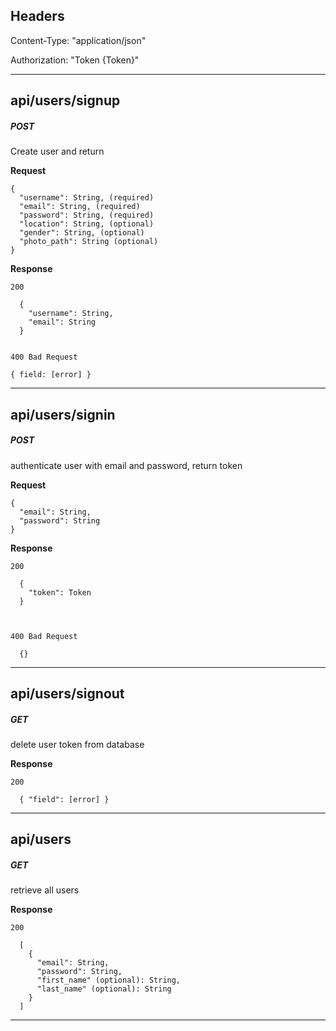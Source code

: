## Headers

Content-Type: "application/json"

Authorization: "Token {Token}"

***

## api/users/signup
##### POST
Create user and return

  **Request**

    {
      "username": String, (required)
      "email": String, (required)
      "password": String, (required)
      "location": String, (optional)
      "gender": String, (optional)
      "photo_path": String (optional)
    }

  **Response**

    200

      {
        "username": String,
        "email": String
      }


    400 Bad Request

    { field: [error] }

***

## api/users/signin
##### POST
authenticate user with email and password, return token

  **Request**

    {
      "email": String,
      "password": String
    }

  **Response**

    200

      {
        "token": Token
      }



    400 Bad Request

      {}

***

## api/users/signout
##### GET
delete user token from database

  **Response**

    200

      { "field": [error] }

***

## api/users
##### GET
retrieve all users

  **Response**

    200

      [
        {
          "email": String,
          "password": String,
          "first_name" (optional): String,
          "last_name" (optional): String
        }
      ]

***

